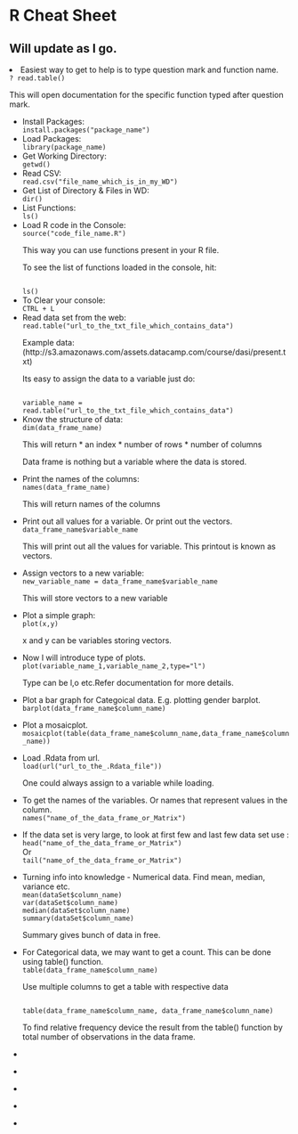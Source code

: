 # R Cheat Sheet
## Will update as I go.

<li> Easiest way to get to help is to type question mark and function name.
<code>
? read.table()
</code>
<p>This will open documentation for the specific function typed after question mark.</p>
</li>

<ul>
<li>Install Packages:
<code>
install.packages("package_name")
</code>
</li>

<li>Load Packages:
<code>
library(package_name)
</code>
</li>

<li>Get Working Directory:
<code>
getwd()
</code>
</li>
 
<li>Read CSV:
<code>
read.csv("file_name_which_is_in_my_WD")
</code>
</li>
 
<li>Get List of Directory & Files in WD:
<code>
dir()
</code>
</li>
 
<li>List Functions:
<code>
ls()
</code>
</li>
 
<li>Load R code in the Console:
<code>
source("code_file_name.R")
</code>
<p>This way you can use functions present in your R file.</p>
<p>To see the list of functions loaded in the console, hit:</p>
<code>
ls()
</code>
</li>

<li>To Clear your console:
<code>
CTRL + L
</code>
</li>

<li>Read data set from the web:
<code>
read.table("url_to_the_txt_file_which_contains_data")
</code>
<p>Example data: (http://s3.amazonaws.com/assets.datacamp.com/course/dasi/present.txt)</p>
<p>Its easy to assign the data to a variable just do:</p>
<code>
variable_name = read.table("url_to_the_txt_file_which_contains_data")
</code>
</li>


<li>Know the structure of data:
<code>
dim(data_frame_name)
</code>
<p>This will return
* an index
* number of rows
* number of columns

Data frame is nothing but a variable where the data is stored.

</p>
</li>

<li>Print the names of the columns:
<code>
names(data_frame_name)
</code>
<p>This will return names of the columns</p>
</li>

<li>Print out all values for a variable. Or print out the vectors.
<code>
data_frame_name$variable_name
</code>
<p>This will print out all the values for variable. This printout is known as vectors.</p>
</li>

<li>Assign vectors to a new variable:
<code>
new_variable_name = data_frame_name$variable_name
</code>
<p>This will store vectors to a new variable</p>
</li>


<li>Plot a simple graph:
<code>
plot(x,y)
</code>
<p>x and y can be variables storing vectors.</p>
</li>

<li>Now I will introduce type of plots. 
<code>
plot(variable_name_1,variable_name_2,type="l")
</code>
<p>Type can be l,o etc.Refer documentation for more details.</p>
</li>

<li>Plot a bar graph for Categoical data. E.g. plotting gender barplot.
<code>
barplot(data_frame_name$column_name)
</code>
<p></p>
</li>


<li>Plot a mosaicplot.
<code>
mosaicplot(table(data_frame_name$column_name,data_frame_name$column_name))
</code>
<p></p>
</li>


<li> Load .Rdata from url.
<code>
load(url("url_to_the_.Rdata_file"))
</code>
<p>One could always assign to a variable while loading.</p>
</li>


<li> To get the names of the variables. Or names that represent values in the column.
<code>
names("name_of_the_data_frame_or_Matrix")
</code>
<p></p>
</li>


<li> If the data set is very large, to look at first few and last few data set use :
<code>
head("name_of_the_data_frame_or_Matrix")
</code>
Or
<code>
tail("name_of_the_data_frame_or_Matrix")
</code>
<p></p>
</li>


<li>Turning info into knowledge - Numerical data. Find mean, median, variance etc.
<code>
mean(dataSet$column_name)
var(dataSet$column_name)
median(dataSet$column_name)
summary(dataSet$column_name)
</code>
<p>Summary gives bunch of data in free.</p>
</li>


<li> For Categorical data, we may want to get a count. This can be done using table() function.
<code>
table(data_frame_name$column_name)
</code>
<p>Use multiple columns to get a table with respective data</p>
<code>
table(data_frame_name$column_name, data_frame_name$column_name)
</code>
<p>To find relative frequency device the result from the table() function by total number of observations in the data frame.</p>
</li>


<li>
<code>
</code>
<p></p>
</li>


<li>
<code>
</code>
<p></p>
</li>


<li>
<code>
</code>
<p></p>
</li>

<li>
<code>
</code>
<p></p>
</li>

<li>
<code>
</code>
<p></p>
</li>





